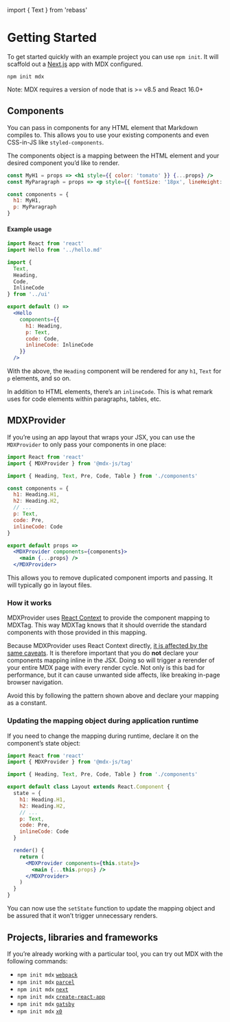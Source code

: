 import { Text } from 'rebass'

# Getting Started

To get started quickly with an example project you can use `npm init`.
It will scaffold out a [Next.js][next] app with MDX configured.

```shell
npm init mdx
```

<Text color="darkgray" mt={-3} mb={4}>
  Note: MDX requires a version of node that is >= v8.5 and React 16.0+
</Text>

## Components

You can pass in components for any HTML element that Markdown compiles to.
This allows you to use your existing components and even CSS-in-JS like
`styled-components`.

The components object is a mapping between the HTML element and your desired
component you’d like to render.

```jsx
const MyH1 = props => <h1 style={{ color: 'tomato' }} {...props} />
const MyParagraph = props => <p style={{ fontSize: '18px', lineHeight: 1.6 }} />

const components = {
  h1: MyH1,
  p: MyParagraph
}
```

#### Example usage

```jsx
import React from 'react'
import Hello from '../hello.md'

import {
  Text,
  Heading,
  Code,
  InlineCode
} from '../ui'

export default () =>
  <Hello
    components={{
      h1: Heading,
      p: Text,
      code: Code,
      inlineCode: InlineCode
    }}
  />
```

With the above, the `Heading` component will be rendered for any `h1`, `Text`
for `p` elements, and so on.

In addition to HTML elements, there’s an `inlineCode`.
This is what remark uses for code elements within paragraphs, tables, etc.

## MDXProvider

If you’re using an app layout that wraps your JSX, you can use the `MDXProvider`
to only pass your components in one place:

```jsx
import React from 'react'
import { MDXProvider } from '@mdx-js/tag'

import { Heading, Text, Pre, Code, Table } from './components'

const components = {
  h1: Heading.H1,
  h2: Heading.H2,
  // ...
  p: Text,
  code: Pre,
  inlineCode: Code
}

export default props =>
  <MDXProvider components={components}>
    <main {...props} />
  </MDXProvider>
```

This allows you to remove duplicated component imports and passing.
It will typically go in layout files.

### How it works

MDXProvider uses [React Context][context] to provide the component mapping to
MDXTag.  This way MDXTag knows that it should override the standard components
with those provided in this mapping.

Because MDXProvider uses React Context directly, [it is affected by the same
caveats][context-caveats].  It is therefore important that you do **not**
declare your components mapping inline in the JSX.  Doing so will trigger a
rerender of your entire MDX page with every render cycle.  Not only is this bad
for performance, but it can cause unwanted side affects, like breaking in-page
browser navigation.

Avoid this by following the pattern shown above and declare your mapping as a
constant.

### Updating the mapping object during application runtime

If you need to change the mapping during runtime, declare it on the componentʼs
state object:

```jsx
import React from 'react'
import { MDXProvider } from '@mdx-js/tag'

import { Heading, Text, Pre, Code, Table } from './components'

export default class Layout extends React.Component {
  state = {
    h1: Heading.H1,
    h2: Heading.H2,
    // ...
    p: Text,
    code: Pre,
    inlineCode: Code
  }

  render() {
    return (
      <MDXProvider components={this.state}>
        <main {...this.props} />
      </MDXProvider>
    )
  }
}
```

You can now use the `setState` function to update the mapping object and be
assured that it wonʼt trigger unnecessary renders.

## Projects, libraries and frameworks

If you’re already working with a particular tool, you can try out MDX with the
following commands:

*   `npm init mdx` [`webpack`](./webpack)
*   `npm init mdx` [`parcel`](./parcel)
*   `npm init mdx` [`next`](./next)
*   `npm init mdx` [`create-react-app`](./create-react-app)
*   `npm init mdx` [`gatsby`](./gatsby)
*   `npm init mdx` [`x0`](./x0)

[next]: https://github.com/zeit/next.js

[context]: https://reactjs.org/docs/context.html
[context-caveats]: https://reactjs.org/docs/context.html#caveats
